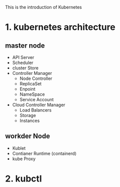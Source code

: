 This is the introduction of Kubernetes

# 1. kubernetes architecture
## master node
   * API Server
   * Scheduler
   * cluster Store
   * Controller Manager
        * Node Controller
        * ReplicaSet
        * Enpoint
        * NameSpace
        * Service Account
   * Cloud Controller Manager
        * Load Balancers
        * Storage
        * Instances

## workder Node
   * Kublet
   * Contianer Runtime (containerd)
   * kube Proxy

# 2. kubctl